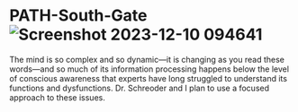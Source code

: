 # PATH-South-Gate![Screenshot 2023-12-10 094641](https://github.com/Ralphmorrison871/PATH-South-Gate/assets/151240088/fe968661-edd2-4f39-9969-ddab8a50fa1f)
The mind is so complex and so dynamic—it is changing as you read these words—and so much of its information processing happens below the level of conscious awareness that experts have long struggled to understand its functions and dysfunctions. Dr. Schreoder and I plan to use a focused approach to these issues.
